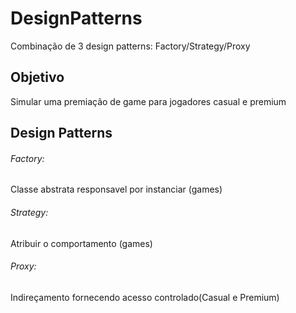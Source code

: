# DesignPatterns
Combinação de 3 design patterns: Factory/Strategy/Proxy
## Objetivo 
Simular uma premiação de game para jogadores casual e premium
## Design Patterns
###### Factory: 
Classe abstrata responsavel por instanciar (games)
###### Strategy: 
Atribuir o comportamento (games)
###### Proxy: 
Indireçamento fornecendo acesso controlado(Casual e Premium)
